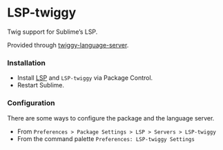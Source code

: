# LSP-twiggy

Twig support for Sublime’s LSP.

Provided through [twiggy-language-server](https://github.com/moetelo/twiggy/tree/master/packages/language-server).

### Installation

* Install [LSP](https://packagecontrol.io/packages/LSP) and `LSP-twiggy` via Package Control.
* Restart Sublime.

### Configuration

There are some ways to configure the package and the language server.

- From `Preferences > Package Settings > LSP > Servers > LSP-twiggy`
- From the command palette `Preferences: LSP-twiggy Settings`
